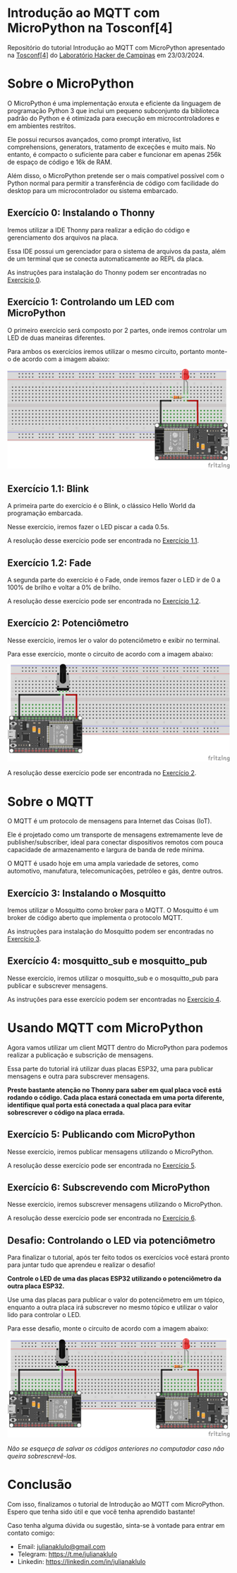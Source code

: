 # Introdução ao MQTT com MicroPython na Tosconf[4]
Repositório do tutorial Introdução ao MQTT com MicroPython apresentado na [Tosconf[4]](https://2024.tosconf.lhc.net.br/) do [Laboratório Hacker de Campinas](https://lhc.net.br/) em 23/03/2024.

# Sobre o MicroPython
O MicroPython é uma implementação enxuta e eficiente da linguagem de programação Python 3 que inclui um pequeno subconjunto da biblioteca padrão do Python e é otimizada para execução em microcontroladores e em ambientes restritos.

Ele possui recursos avançados, como prompt interativo, list comprehensions, generators, tratamento de exceções e muito mais. No entanto, é compacto o suficiente para caber e funcionar em apenas 256k de espaço de código e 16k de RAM.

Além disso, o MicroPython pretende ser o mais compatível possível com o Python normal para permitir a transferência de código com facilidade do desktop para um microcontrolador ou sistema embarcado.

## Exercício 0: Instalando o Thonny
Iremos utilizar a IDE Thonny para realizar a edição do código e gerenciamento dos arquivos na placa.

Essa IDE possui um gerenciador para o sistema de arquivos da pasta, além de um terminal que se conecta automaticamente ao REPL da placa.

As instruções para instalação do Thonny podem ser encontradas no [Exercício 0](exercicios/exercicio_0.md).

## Exercício 1: Controlando um LED com MicroPython
O primeiro exercício será composto por 2 partes, onde iremos controlar um LED de duas maneiras diferentes.

Para ambos os exercícios iremos utilizar o mesmo circuito, portanto monte-o de acordo com a imagem abaixo:

![Circuito do Exercício 1](exercicios/imagens/exercicio_1.png)

## Exercício 1.1: Blink
A primeira parte do exercício é o Blink, o clássico Hello World da programação embarcada.

Nesse exercício, iremos fazer o LED piscar a cada 0.5s.

A resolução desse exercício pode ser encontrada no [Exercício 1.1](exercicios/exercicio_1_1.py).

## Exercício 1.2: Fade
A segunda parte do exercício é o Fade, onde iremos fazer o LED ir de 0 a 100% de brilho e voltar a 0% de brilho.

A resolução desse exercício pode ser encontrada no [Exercício 1.2](exercicios/exercicio_1_2.py).

## Exercício 2: Potenciômetro
Nesse exercício, iremos ler o valor do potenciômetro e exibir no terminal.

Para esse exercício, monte o circuito de acordo com a imagem abaixo:

![Circuito do Exercício 2](exercicios/imagens/exercicio_2.png)

A resolução desse exercício pode ser encontrada no [Exercício 2](exercicios/exercicio_2.py).

# Sobre o MQTT
O MQTT é um protocolo de mensagens para Internet das Coisas (IoT).

Ele é projetado como um transporte de mensagens extremamente leve de publisher/subscriber, ideal para conectar dispositivos remotos com pouca capacidade de armazenamento e largura de banda de rede mínima.

O MQTT é usado hoje em uma ampla variedade de setores, como automotivo, manufatura, telecomunicações, petróleo e gás, dentre outros.

## Exercício 3: Instalando o Mosquitto
Iremos utilizar o Mosquitto como broker para o MQTT. O Mosquitto é um broker de código aberto que implementa o protocolo MQTT.

As instruções para instalação do Mosquitto podem ser encontradas no [Exercício 3](exercicios/exercicio_3.md).

## Exercício 4: mosquitto_sub e mosquitto_pub
Nesse exercício, iremos utilizar o mosquitto_sub e o mosquitto_pub para publicar e subscrever mensagens.

As instruções para esse exercício podem ser encontradas no [Exercício 4](exercicios/exercicio_4.md).

# Usando MQTT com MicroPython
Agora vamos utilizar um client MQTT dentro do MicroPython para podemos realizar a publicação e subscrição de mensagens.

Essa parte do tutorial irá utilizar duas placas ESP32, uma para publicar mensagens e outra para subscrever mensagens.

<b>Preste bastante atenção no Thonny para saber em qual placa você está rodando o código. Cada placa estará conectada em uma porta diferente, identifique qual porta está conectada a qual placa para evitar sobrescrever o código na placa errada.</b>

## Exercício 5: Publicando com MicroPython
Nesse exercício, iremos publicar mensagens utilizando o MicroPython.

A resolução desse exercício pode ser encontrada no [Exercício 5](exercicios/exercicio_5.py).

## Exercício 6: Subscrevendo com MicroPython
Nesse exercício, iremos subscrever mensagens utilizando o MicroPython.

A resolução desse exercício pode ser encontrada no [Exercício 6](exercicios/exercicio_6.py).

## Desafio: Controlando o LED via potenciômetro
Para finalizar o tutorial, após ter feito todos os exercícios você estará pronto para juntar tudo que aprendeu e realizar o desafio!

<b>Controle o LED de uma das placas ESP32 utilizando o potenciômetro da outra placa ESP32.</b>

Use uma das placas para publicar o valor do potenciômetro em um tópico, enquanto a outra placa irá subscrever no mesmo tópico e utilizar o valor lido para controlar o LED.

Para esse desafio, monte o circuito de acordo com a imagem abaixo:

![Circuito do Desafio](exercicios/imagens/desafio.png)

<i>Não se esqueça de salvar os códigos anteriores no computador caso não queira sobrescrevê-los.</i>

# Conclusão
Com isso, finalizamos o tutorial de Introdução ao MQTT com MicroPython. Espero que tenha sido útil e que você tenha aprendido bastante!

Caso tenha alguma dúvida ou sugestão, sinta-se à vontade para entrar em contato comigo:
- Email: julianaklulo@gmail.com
- Telegram: https://t.me/julianaklulo
- Linkedin: https://linkedin.com/in/julianaklulo
